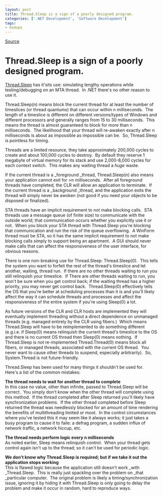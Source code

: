 ```yaml
---
layout: post
title: Thread.Sleep is a sign of a poorly designed program.
categories: ['.NET Development', 'Software Development']
tags:
- msmvps
---
```

[Source](http://blogs.msmvps.com/peterritchie/2007/04/26/thread-sleep-is-a-sign-of-a-poorly-designed-program/ "Permalink to Thread.Sleep is a sign of a poorly designed program.")

# Thread.Sleep is a sign of a poorly designed program.

[Thread.Sleep][1] has it'sits use: simulating lengthy operations while testing/debugging on an MTA thread.  In .NET there's no other reason to use it.

Thread.Sleep(n) means block the current thread for at least the number of timeslices (or thread quantums) that can occur within n milliseconds.  The length of a timeslice is different on different versions/types of Windows and different processors and generally ranges from 15 to 30 milliseconds.  This means the thread is almost guaranteed to block for more than n milliseconds.  The likelihood that your thread will re-awaken exactly after n milliseconds is about as impossible as impossible can be.  So, Thread.Sleep is pointless for timing.

Threads are a limited resource, they take approximately 200,000 cycles to create and about 100,000 cycles to destroy.  By default they reserve 1 megabyte of virtual memory for its stack and use 2,000-8,000 cycles for each context switch.  This makes any waiting thread a *huge* waste.

If the current thread is a _foreground _thread, Thread.Sleep(n) also means your application cannot exit for >n milliseconds.  After all foreground threads have completed, the CLR will allow an application to terminate.  If the current thread is a _background _thread, and the application exits the thread will simply never be awoken (not good if you need your objects to be disposed or finalized).

STA threads have an implicit requirement to not make blocking calls.  STA threads use a message queue (of finite size) to communicate with the outside world; that communication occurs whether you explicitly use it or not.  When you block your STA thread with Thread.Sleep you're blocking that communication and run the risk of the queue overflowing.  A WinForm thread must be STA, so it has the same implicit requirement to not make blocking calls simply to support being an apartment.  A GUI should never make calls that can affect the responsiveness of the user interface, for obvious reasons.

There is one non-breaking use for Thread.Sleep: Thread.Sleep(0).  This tells the system you want to forfeit the rest of the thread's timeslice and let another, waiting, thread run.  If there are no other threads waiting to run you still relinquish your timeslice.  If There are other threads waiting to run, you won't be sure when you get control back; if the waiting thread has a higher priority, you may never get control back.  Thread.Sleep(0) effectively tells the OS that you're better at scheduling processes than it is and you'll likely affect the way it can schedule threads and processes and affect the responsiveness of the entire system if you're using Sleep(0) a lot.

As future versions of the CLR and CLR hosts are implemented they will eventually implement threading without a direct dependence on unmanaged threads (e.g. managed entirely by the CLR using fibers.)  Which means Thread.Sleep will have to be reimplemented to do something different (e.g.i.e. if Sleep(0) means relinquish the current thread's timeslice to the OS and there is no current OS thread then Sleep(0) means nothing.  If Thread.Sleep is not re-implemented Thread.Thread(0) means block all fibers, or managed threads, associated with the current OS thread.  You never want to cause other threads to suspend, especially arbitrarily).  So, System.Thread is not future-friendly.

Thread.Sleep has been used for many things it shouldn't be used for.  Here's a list of the common mistakes:

**The thread needs to wait for another thread to complete**  
In this case no value, other than infinite, passed to Thread.Sleep will be correct.  You simply don't know when the other thread will complete using this method.  If the thread completed after Sleep returned you'll likely have synchronization problems.  If the other thread completed before Sleep returned the thread was needlessly blocked for an amount of time rendering the benefits of multithreading limited or moot.  In the control circumstances where you've tested this it may seem like it always works; it just takes a busy program to cause it to faile: a defrag program, a sudden influx of network traffic, a network hiccup, etc.

**The thread needs perform logic every n milliseconds**  
As noted earlier, Sleep means relinquish control.  When your thread gets control again isn't up to the thread; so it can't be used for periodic logic.

**We don't know why Thread.Sleep is required; but if we take it out the application stops working**  
This is flawed logic because the application still doesn't work _with _Thread.Sleep.  This is really just spackling over the problem on _that _particular computer.  The original problem is likely a timing/synchronization issue, ignoring it by hiding it with Thread.Sleep is only going to delay the problem and make it occur in random, hard to reproduce ways.

[1]: http://msdn2.microsoft.com/en-us/library/system.threading.thread.sleep(vs.80).aspx

